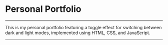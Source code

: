 # Personal Portfolio 
<hr>
This is my personal portfolio featuring a toggle effect for switching between dark and light modes, implemented using HTML, CSS, and JavaScript.
<hr>
